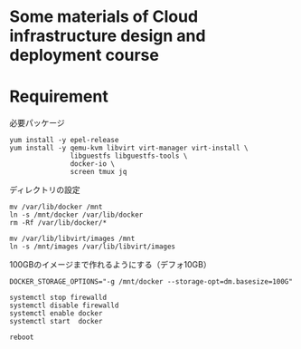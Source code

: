 # Some materials of Cloud infrastructure design and deployment course

# Requirement

必要パッケージ
```
yum install -y epel-release
yum install -y qemu-kvm libvirt virt-manager virt-install \
               libguestfs libguestfs-tools \
               docker-io \
               screen tmux jq
```

ディレクトリの設定
```
mv /var/lib/docker /mnt
ln -s /mnt/docker /var/lib/docker
rm -Rf /var/lib/docker/*

mv /var/lib/libvirt/images /mnt
ln -s /mnt/images /var/lib/libvirt/images
```

100GBのイメージまで作れるようにする（デフォ10GB）
```/etc/sysconfig/docker-storage
DOCKER_STORAGE_OPTIONS="-g /mnt/docker --storage-opt=dm.basesize=100G"
```

```
systemctl stop firewalld
systemctl disable firewalld
systemctl enable docker
systemctl start  docker

reboot
```
